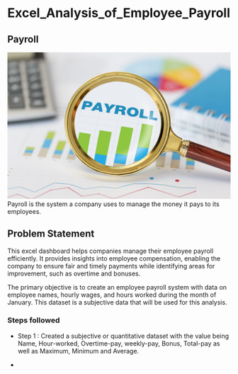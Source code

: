 # Excel_Analysis_of_Employee_Payroll

## Payroll

![payrol_representation](assets/images/payroll(1).png)
Payroll is the system a company uses to manage the money it pays to its employees.

## Problem Statement

This excel dashboard helps companies manage their employee payroll efficiently. It provides insights into employee compensation, enabling the company to ensure fair and timely payments while identifying areas for improvement, such as overtime and bonuses.

The primary objective is to create an employee payroll system with data on employee names, hourly wages, and hours worked during the month of January. This dataset is a subjective data that will be used for this analysis.

### Steps followed 

- Step 1 : Created a subjective or quantitative dataset with the value being Name, Hour-worked, Overtime-pay, weekly-pay, Bonus, Total-pay as well as Maximum, Minimum and Average.

- 
